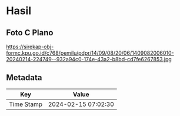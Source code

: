 # Hasil

## Foto C Plano

https://sirekap-obj-formc.kpu.go.id/c768/pemilu/pdpr/14/09/08/20/06/1409082006010-20240214-224749--932a94c0-174e-43a2-b8bd-cd7fe6267853.jpg


## Metadata

| Key        | Value               |
| ---------- | ------------------- |
| Time Stamp | 2024-02-15 07:02:30 |



